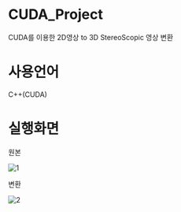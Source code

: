 # CUDA_Project
CUDA를 이용한 2D영상 to 3D StereoScopic 영상 변환

# 사용언어
C++(CUDA)

# 실행화면

원본

![1](https://user-images.githubusercontent.com/26599463/118616651-d9e16100-b7fc-11eb-9628-a26393afdad3.png)

변환

![2](https://user-images.githubusercontent.com/26599463/118616656-db128e00-b7fc-11eb-9c7c-9b5ac2b95fd9.png)
